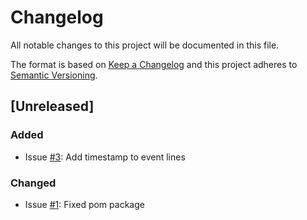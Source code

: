 # Changelog

All notable changes to this project will be documented in this file.

The format is based on [Keep a Changelog](http://keepachangelog.com/en/1.0.0/)
and this project adheres to [Semantic Versioning](http://semver.org/spec/v2.0.0.html).

## [Unreleased]

### Added

- Issue [#3](https://github.com/m-marini/wheellycam/issues/3): Add timestamp to event lines

### Changed

- Issue [#1](https://github.com/m-marini/wheellycam/issues/1): Fixed pom package
